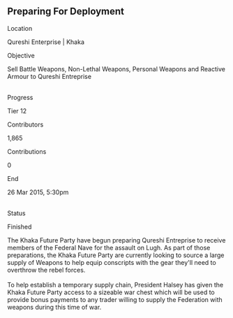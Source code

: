## Preparing For Deployment

Location

Qureshi Enterprise \| Khaka

Objective

Sell Battle Weapons, Non-Lethal Weapons, Personal Weapons and Reactive
Armour to Qureshi Entreprise

\
Progress

Tier 12

Contributors

1,865

Contributions

0

End

26 Mar 2015, 5:30pm

\
Status

Finished

The Khaka Future Party have begun preparing Qureshi Entreprise to
receive members of the Federal Nave for the assault on Lugh. As part of
those preparations, the Khaka Future Party are currently looking to
source a large supply of Weapons to help equip conscripts with the gear
they\'ll need to overthrow the rebel forces.\
\
To help establish a temporary supply chain, President Halsey has given
the Khaka Future Party access to a sizeable war chest which will be used
to provide bonus payments to any trader willing to supply the Federation
with weapons during this time of war.
